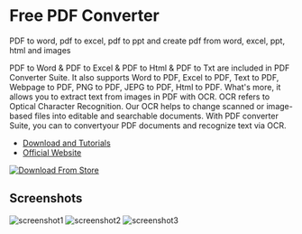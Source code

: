 # Free PDF Converter
PDF to word, pdf to excel, pdf to ppt and create pdf from word, excel, ppt, html and images

PDF to Word & PDF to Excel & PDF to Html & PDF to Txt are included in PDF Converter Suite. It also supports Word to PDF, Excel to PDF, Text to PDF, Webpage to PDF, PNG to PDF, JEPG to PDF, Html to PDF. What's more, it allows you to extract text from images in PDF with OCR. OCR refers to Optical Character Recognition. Our OCR helps to change scanned or image-based files into editable and searchable documents. With PDF converter Suite, you can to convertyour PDF documents and recognize text via OCR.
* <a href="https://coolleget.com/office/freepdfc.html">Download and Tutorials</a>
* <a href="https://coolleget.com/">Official Website</a>


[![Download From Store](https://coolleget.com/uploads/allimg/220209/21461B438-1.png)](ms-windows-store://pdp/?productid=9NKVB3HVMMS4)
## Screenshots
![screenshot1](https://coolleget.com/uploads/allimg/220209/1KTTC0-1.png)
![screenshot2](https://coolleget.com/uploads/allimg/220209/1KTS347-3.png)
![screenshot3](https://coolleget.com/uploads/allimg/220209/1KTWC0-4.png)




